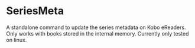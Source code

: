 # SeriesMeta
A standalone command to update the series metadata on Kobo eReaders. Only works with books stored in the internal memory. Currently only tested on linux.